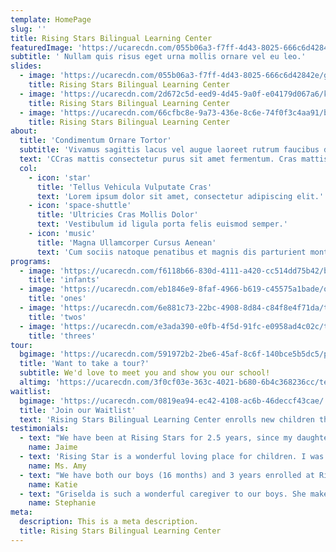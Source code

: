 ```yaml
---
template: HomePage
slug: ''
title: Rising Stars Bilingual Learning Center
featuredImage: 'https://ucarecdn.com/055b06a3-f7ff-4d43-8025-666c6d42842e'
subtitle: ' Nullam quis risus eget urna mollis ornare vel eu leo.'
slides:
  - image: 'https://ucarecdn.com/055b06a3-f7ff-4d43-8025-666c6d42842e/girlwithleaf.jpg'
    title: Rising Stars Bilingual Learning Center
  - image: 'https://ucarecdn.com/2d672c5d-eed9-4d45-9a0f-e04179d067a6/kidsmiling.jpg'
    title: Rising Stars Bilingual Learning Center
  - image: 'https://ucarecdn.com/66cfbc8e-9a73-436e-8c6e-74f0f3c4aa91/babywithblock.jpg'
    title: Rising Stars Bilingual Learning Center
about:
  title: 'Condimentum Ornare Tortor'
  subtitle: 'Vivamus sagittis lacus vel augue laoreet rutrum faucibus dolor auctor.'
  text: 'CCras mattis consectetur purus sit amet fermentum. Cras mattis consectetur purus sit amet fermentum. Cras justo odio, dapibus ac facilisis in, egestas eget quam. Morbi leo risus, porta ac consectetur ac, vestibulum at eros.'
  col:
    - icon: 'star'
      title: 'Tellus Vehicula Vulputate Cras'
      text: 'Lorem ipsum dolor sit amet, consectetur adipiscing elit.'
    - icon: 'space-shuttle'
      title: 'Ultricies Cras Mollis Dolor'
      text: 'Vestibulum id ligula porta felis euismod semper.'
    - icon: 'music'
      title: 'Magna Ullamcorper Cursus Aenean'
      text: 'Cum sociis natoque penatibus et magnis dis parturient montes, nascetur ridiculus mus.'
programs:
  - image: 'https://ucarecdn.com/f6118b66-830d-4111-a420-cc514dd75b42/babies.jpg'
    title: 'infants'
  - image: 'https://ucarecdn.com/eb1846e9-8faf-4966-b619-c45575a1bade/ones.jpg'
    title: 'ones'
  - image: 'https://ucarecdn.com/6e881c73-22bc-4908-8d84-c84f8e4f71da/twos.jpg'
    title: 'twos'
  - image: 'https://ucarecdn.com/e3ada390-e0fb-4f5d-91fc-e0958ad4c02c/threes.jpg'
    title: 'threes'
tour:
  bgimage: 'https://ucarecdn.com/591972b2-2be6-45af-8c6f-140bce5b5dc5/pencils.jpg'
  title: 'Want to take a tour?'
  subtitle: We'd love to meet you and show you our school!
  altimg: 'https://ucarecdn.com/3f0cf03e-363c-4021-b680-6b4c368236cc/teacherchild.jpg'
waitlist:
  bgimage: 'https://ucarecdn.com/0819ea94-ec42-4108-ac6b-46deccf43cae/'
  title: 'Join our Waitlist'
  text: 'Rising Stars Bilingual Learning Center enrolls new children throughout the year. Complete our Wait List Request Form to indicate your interest in enrolling your child in the future.'
testimonials:
  - text: "We have been at Rising Stars for 2.5 years, since my daughter was 5 months old. We love it there. She LOVES school. I love that she is well-cared for, safe and loved. From listening to my wants as far as breast milk and naps went when she was a baby, to taking in my feedback if I'm unsure about anything, the communication with Griselda, the owner/director, has been wonderful. They love children here - & they teach! My kiddo knows all of her numbers, letters, animals, shapes, food, etc in English AND Spanish. They feed them 2 warm meals and a snack. They play outside, make tons of art (even the babies!), have dance parties, play instruments..there's always something fun going on! We actually moved further away from daycare and thought we'd go elsewhere since our commute can be tough - but we love it so much that we decided to stay! The class sizes are small and there's a great community of parents there too. We're so happy we found Rising Stars and can't imagine our girl anywhere else!"
    name: Jaime
  - text: 'Rising Star is a wonderful loving place for children. I was a caregiver there for 2 months, would have been longer but had to move away for now. Every child there is treated with such loving care and taught so many wonderful things to help them learn and grow. And the communication between parents and teachers is wonderful, especially to see how each one is developing and learning. Being a part of that for me was Great! I will remember and cherish every moment. I would recommend Rising Star with a Five Star. Oh! and Griselda Rocks! She is very thorough, watchful caring and very loving with all the kids / babies.'
    name: Ms. Amy
  - text: "We have both our boys (16 months) and 3 years enrolled at Rising Stars. It is an AMAZING preschool. I know how difficult it is to search for the perfect place for your children. Rising Stars is truly one of the best. The director/owner, Griselda, and all the wonderful teachers show the kids so much love and warmth everyday. It's hard to leave your children in others hands but this group truly makes it much easier. My oldest comes home singing Spanish songs and talking non stop about the new skills he learns each day. They have low children/teacher ratios, beautiful classrooms, and fantastic pricing which includes breakfast, snack, and lunch. We love Rising Stars and will always be grateful for their help and love in raising our crazy boys."
    name: Katie
  - text: "Griselda is such a wonderful caregiver to our boys. She makes them feel so loved. Her learning center is very clean, beautiful, organized, and safe. She sends the parents weekly lesson plans and activities for every age group so we can stay on top of what they're learning. My kids' motor skills, behavior, and vocabulary have greatly improved and their Spanish is very impressive. I totally trust my boys under her care. My oldest is already reading sight words and is very well prepared for transition to Kindergarten. Griselda and her staff are so attentive to the kids and they communicate very well with us. They listen to our concerns and ideas and they handle conflicts so professionally. That makes us feel so good leaving our precious kids in their care."
    name: Stephanie
meta:
  description: This is a meta description.
  title: Rising Stars Bilingual Learning Center
---
```


